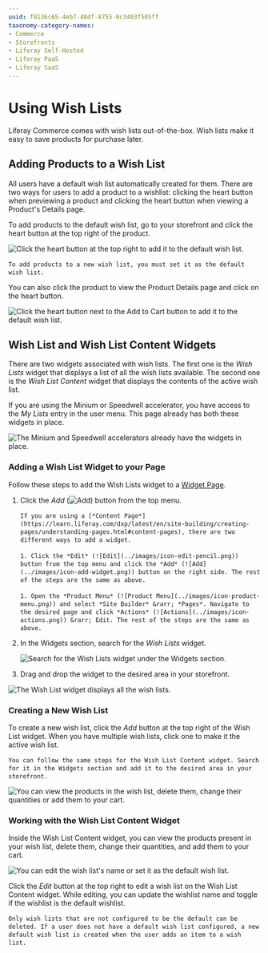 ```yaml
---
uuid: f8136c65-4eb7-48df-8755-0c3403f505ff
taxonomy-category-names:
- Commerce
- Storefronts
- Liferay Self-Hosted
- Liferay PaaS
- Liferay SaaS
---
```

# Using Wish Lists

Liferay Commerce comes with wish lists out-of-the-box. Wish lists make it easy to save products for purchase later.

## Adding Products to a Wish List

All users have a default wish list automatically created for them. There are two ways for users to add a product to a wishlist: clicking the heart button when previewing a product and clicking the heart button when viewing a Product's Details page.

To add products to the default wish list, go to your storefront and click the heart button at the top right of the product.

![Click the heart button at the top right to add it to the default wish list.](./using-wish-lists/images/01.png)

```{important}
To add products to a new wish list, you must set it as the default wish list.
```

You can also click the product to view the Product Details page and click on the heart button.

![Click the heart button next to the Add to Cart button to add it to the default wish list.](./using-wish-lists/images/02.png)

## Wish List and Wish List Content Widgets

There are two widgets associated with wish lists. The first one is the *Wish Lists* widget that displays a list of all the wish lists available. The second one is the *Wish List Content* widget that displays the contents of the active wish list.

If you are using the Minium or Speedwell accelerator, you have access to the *My Lists* entry in the user menu. This page already has both these widgets in place.

![The Minium and Speedwell accelerators already have the widgets in place.](./using-wish-lists/images/03.png)

### Adding a Wish List Widget to your Page

Follow these steps to add the Wish Lists widget to a [Widget Page](https://learn.liferay.com/dxp/latest/en/site-building/creating-pages/understanding-pages.html#widget-pages).

1. Click the *Add* (![Add](../images/icon-add-widget.png)) button from the top menu.

    ```{important}
    If you are using a [*Content Page*](https://learn.liferay.com/dxp/latest/en/site-building/creating-pages/understanding-pages.html#content-pages), there are two different ways to add a widget.

    1. Click the *Edit* (![Edit](../images/icon-edit-pencil.png)) button from the top menu and click the *Add* (![Add](../images/icon-add-widget.png)) button on the right side. The rest of the steps are the same as above.

    1. Open the *Product Menu* (![Product Menu](../images/icon-product-menu.png)) and select *Site Builder* &rarr; *Pages*. Navigate to the desired page and click *Actions* (![Actions](../images/icon-actions.png)) &rarr; Edit. The rest of the steps are the same as above.
    ```

1. In the Widgets section, search for the *Wish Lists* widget.

    ![Search for the Wish Lists widget under the Widgets section.](./using-wish-lists/images/04.png)

1. Drag and drop the widget to the desired area in your storefront.

![The Wish List widget displays all the wish lists.](./using-wish-lists/images/05.png)

### Creating a New Wish List

To create a new wish list, click the *Add* button at the top right of the Wish List widget. When you have multiple wish lists, click one to make it the active wish list.

```{note}
You can follow the same steps for the Wish List Content widget. Search for it in the Widgets section and add it to the desired area in your storefront.
```

![You can view the products in the wish list, delete them, change their quantities or add them to your cart.](./using-wish-lists/images/06.png)

### Working with the Wish List Content Widget

Inside the Wish List Content widget, you can view the products present in your wish list, delete them, change their quantities, and add them to your cart.

![You can edit the wish list's name or set it as the default wish list.](./using-wish-lists/images/07.png)

Click the *Edit* button at the top right to edit a wish list on the Wish List Content widget. While editing, you can update the wishlist name and toggle if the wishlist is the default wishlist.

```{note}
Only wish lists that are not configured to be the default can be deleted. If a user does not have a default wish list configured, a new default wish list is created when the user adds an item to a wish list.
```
